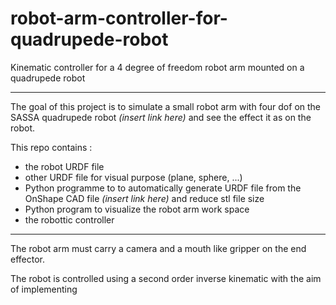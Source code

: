 # robot-arm-controller-for-quadrupede-robot
Kinematic controller for a 4 degree of freedom robot arm mounted on a quadrupede robot


---

The goal of this project is to simulate a small robot arm with four dof on the SASSA quadrupede robot *(insert link here)* and see the effect it as on the robot.

This repo contains :  
* the robot URDF file
* other URDF file for visual purpose (plane, sphere, ...)
* Python programme to to automatically generate URDF file from the OnShape CAD file *(insert link here)* and reduce stl file size
* Python program to visualize the robot arm work space
* the robottic controller

---

The robot arm must carry a camera and a mouth like gripper on the end effector.

The robot is controlled using a second order inverse kinematic with the aim of implementing  